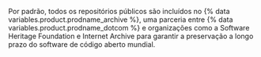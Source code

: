 Por padrão, todos os repositórios públicos são incluídos no {% data variables.product.prodname_archive %}, uma parceria entre {% data variables.product.prodname_dotcom %} e organizações como a Software Heritage Foundation e Internet Archive para garantir a preservação a longo prazo do software de código aberto mundial.
